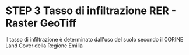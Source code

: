 # STEP 3 Tasso di infiltrazione RER - Raster GeoTiff

Il tasso di infiltrazione è determinato dall'uso del suolo secondo il CORINE Land Cover della Regione Emilia
